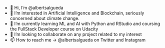 - 👋 Hi, I’m @albertsalgueda
- 👀 I’m interested in Artificial Intelligence and Blockchain, seriously concerned about climate change. 
- 🌱 I’m currently learning ML and AI with Python and RStudio and coursing the FullStack Developer course on Udacity 
- 💞️ I’m looking to collaborate on any project related to my interest
- 📫 How to reach me -> @albertsalgueda on Twitter and Instagram

<!---
albertsalgueda/albertsalgueda is a ✨ special ✨ repository because its `README.md` (this file) appears on your GitHub profile.
You can click the Preview link to take a look at your changes.
--->
